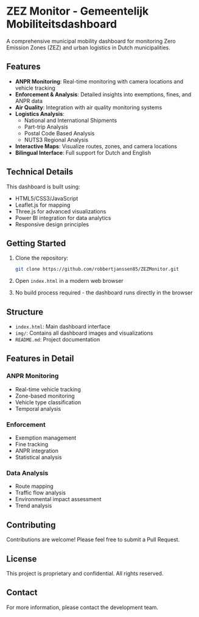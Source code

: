 # ZEZ Monitor - Gemeentelijk Mobiliteitsdashboard

A comprehensive municipal mobility dashboard for monitoring Zero Emission Zones (ZEZ) and urban logistics in Dutch municipalities.

## Features

- **ANPR Monitoring**: Real-time monitoring with camera locations and vehicle tracking
- **Enforcement & Analysis**: Detailed insights into exemptions, fines, and ANPR data
- **Air Quality**: Integration with air quality monitoring systems
- **Logistics Analysis**:
  - National and International Shipments
  - Part-trip Analysis
  - Postal Code Based Analysis
  - NUTS3 Regional Analysis
- **Interactive Maps**: Visualize routes, zones, and camera locations
- **Bilingual Interface**: Full support for Dutch and English

## Technical Details

This dashboard is built using:
- HTML5/CSS3/JavaScript
- Leaflet.js for mapping
- Three.js for advanced visualizations
- Power BI integration for data analytics
- Responsive design principles

## Getting Started

1. Clone the repository:
   ```bash
   git clone https://github.com/robbertjanssen85/ZEZMonitor.git
   ```

2. Open `index.html` in a modern web browser

3. No build process required - the dashboard runs directly in the browser

## Structure

- `index.html`: Main dashboard interface
- `img/`: Contains all dashboard images and visualizations
- `README.md`: Project documentation

## Features in Detail

### ANPR Monitoring
- Real-time vehicle tracking
- Zone-based monitoring
- Vehicle type classification
- Temporal analysis

### Enforcement
- Exemption management
- Fine tracking
- ANPR integration
- Statistical analysis

### Data Analysis
- Route mapping
- Traffic flow analysis
- Environmental impact assessment
- Trend analysis

## Contributing

Contributions are welcome! Please feel free to submit a Pull Request.

## License

This project is proprietary and confidential. All rights reserved.

## Contact

For more information, please contact the development team.